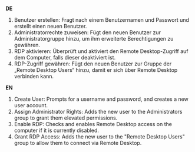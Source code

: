 **DE** <br>
1. Benutzer erstellen: Fragt nach einem Benutzernamen und Passwort und erstellt einen neuen Benutzer.
2. Administratorrechte zuweisen: Fügt den neuen Benutzer zur Administratorgruppe hinzu, um ihm erweiterte Berechtigungen zu gewähren.
3. RDP aktivieren: Überprüft und aktiviert den Remote Desktop-Zugriff auf dem Computer, falls dieser deaktiviert ist.
4. RDP-Zugriff gewähren: Fügt den neuen Benutzer zur Gruppe der „Remote Desktop Users“ hinzu, damit er sich über Remote Desktop verbinden kann.

**EN** <br>
1. Create User: Prompts for a username and password, and creates a new user account.
2. Assign Administrator Rights: Adds the new user to the Administrators group to grant them elevated permissions.
3. Enable RDP: Checks and enables Remote Desktop access on the computer if it is currently disabled.
4. Grant RDP Access: Adds the new user to the "Remote Desktop Users" group to allow them to connect via Remote Desktop.
